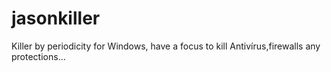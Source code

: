 # jasonkiller
Killer by periodicity for Windows, have a focus to kill Antivírus,firewalls any protections...
